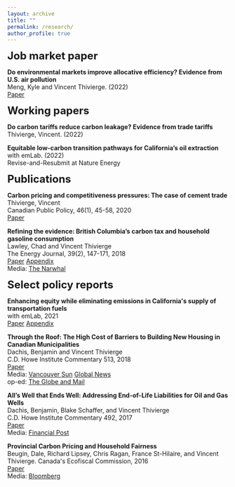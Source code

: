 ```yaml
---
layout: archive
title: ""
permalink: /research/
author_profile: true
---
```


<!--**<font size="5">Work in progress</font>**-->

**<font size="5">Job market paper</font>**

**Do environmental markets improve allocative efficiency? Evidence from U.S. air pollution**\
Meng, Kyle and Vincent Thivierge. (2022)\
[Paper](https://vthivierge.github.io/files/efficiency.pdf)

**<font size="5">Working papers</font>**

**Do carbon tariffs reduce carbon leakage? Evidence from trade tariffs**\
Thivierge, Vincent. (2022)

**Equitable low-carbon transition pathways for California’s oil extraction**\
with emLab. (2022)\
Revise-and-Resubmit at Nature Energy

**<font size="5">Publications</font>**

**Carbon pricing and competitiveness pressures: The case of cement trade**\
Thivierge, Vincent\
Canadian Public Policy, 46(1), 45-58, 2020\
[Paper](https://www.utpjournals.press/doi/abs/10.3138/cpp.2017-074?journalCode=cpp})

**Refining the evidence: British Columbia’s carbon tax and household gasoline consumption**\
Lawley, Chad and Vincent Thivierge\
The Energy Journal, 39(2), 147-171, 2018\
[Paper](https://www.iaee.org/energyjournal/article/3056) [Appendix](https://www.iaee.org/ej/appendix/EJ392_Appendix_Lawley.pdf)\
Media: [The Narwhal](https://thenarwhal.ca/gas-tax-ontario-alberta/)


**<font size="5">Select policy reports</font>**

**Enhancing equity while eliminating emissions in California's supply of transportation fuels**\
with emLab, 2021\
[Paper](https://www.google.com/url?q=https%3A%2F%2Fwww.dropbox.com%2Fs%2F6w4hrztnb8r7xe7%2FCA-CN-Study-2-Final-Report-0421.pdf%3Fdl%3D1&sa=D&sntz=1&usg=AOvVaw3pv7JBOJLm767dL8jnrE4o) [Appendix](https://www.google.com/url?q=https%3A%2F%2Fwww.dropbox.com%2Fs%2Fw4qo56ozyoy344i%2FUCSB-Study2-CA-CN-Technical-Appendix.pdf%3Fdl%3D1&sa=D&sntz=1&usg=AOvVaw2BxuqjUqIF9SsZm6kfjlfJ)

**Through the Roof: The High Cost of Barriers to Building New Housing in Canadian Municipalities**\
Dachis, Benjamin and Vincent Thivierge\
C.D. Howe Institute Commentary 513, 2018\
[Paper](https://www.cdhowe.org/sites/default/files/2021-12/Friday%20Commentary_513.pdf)\
Media: [Vancouver Sun](https://vancouversun.com/news/local-news/development-costs-and-regulations-driving-up-home-prices-in-vancouver) [Global News](https://globalnews.ca/news/4208533/vancouver-detached-home-building-costs/)\
op-ed: [The Globe and Mail](https://www.theglobeandmail.com/business/commentary/article-curbs-on-demand-wont-solve-surging-house-prices-in-canada/)

**All’s Well that Ends Well: Addressing End-of-Life Liabilities for Oil and Gas Wells**\
Dachis, Benjamin, Blake Schaffer, and Vincent Thivierge\
C.D. Howe Institute Commentary 492, 2017\
[Paper](https://www.cdhowe.org/sites/default/files/attachments/research_papers/mixed/Commentary_%20492_0.pdf)\
Media: [Financial Post](https://financialpost.com/commodities/energy/alberta-faces-8-6b-bill-to-clean-up-old-oil-wells-heres-how-it-can-avoid-it-c-d-howe)

**Provincial Carbon Pricing and Household Fairness**\
Beugin, Dale, Richard Lipsey, Chris Ragan, France St-Hilaire, and Vincent Thivierge. 
Canada's Ecofiscal Commission, 2016\
[Paper](https://ecofiscal.ca/wp-content/uploads/2016/04/Ecofiscal-Commission-Provincial-Carbon-Pricing-Household-Fairness-Report-April-2016.pdf)\
Media: [Bloomberg](https://www.bloomberg.com/opinion/articles/2016-05-18/does-pricing-carbon-worsen-inequality-it-doesn-t-have-to?leadSource=uverify%20wall)

